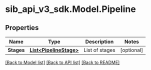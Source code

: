 # sib_api_v3_sdk.Model.Pipeline
## Properties

Name | Type | Description | Notes
------------ | ------------- | ------------- | -------------
**Stages** | [**List&lt;PipelineStage&gt;**](PipelineStage.md) | List of stages | [optional] 

[[Back to Model list]](../README.md#documentation-for-models) [[Back to API list]](../README.md#documentation-for-api-endpoints) [[Back to README]](../README.md)

